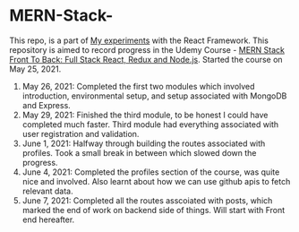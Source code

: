 # MERN-Stack-

This repo, is a part of [My experiments](https://github.com/vybhavpai/React-Learning) with the React Framework. This repository is aimed to record progress in the Udemy Course - [MERN Stack Front To Back: Full Stack React, Redux and Node.js](https://www.udemy.com/course/mern-stack-front-to-back/). Started the course on May 25, 2021.

1. May 26, 2021: Completed the first two modules which involved introduction, environmental setup, and setup associated with MongoDB and Express.
2. May 29, 2021: Finished the third module, to be honest I could have completed much faster. Third module had everything associated with user registration and validation.
3. June 1, 2021: Halfway through building the routes associated with profiles. Took a small break in between which slowed down the progress.
4. June 4, 2021: Completed the profiles section of the course, was quite nice and involved. Also learnt about how we can use github apis to fetch relevant data.
5. June 7, 2021: Completed all the routes asscoiated with posts, which marked the end of work on backend side of things. Will start with Front end hereafter.
